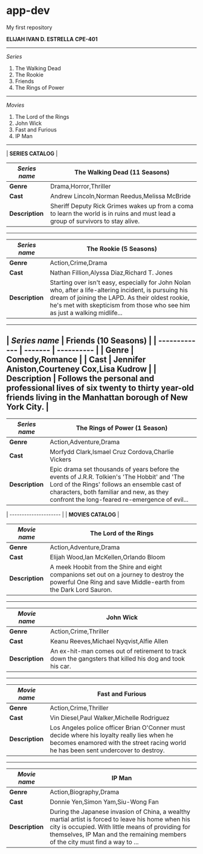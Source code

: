 # app-dev
My first repository

**ELIJAH IVAN D. ESTRELLA**
**CPE-401**

--------------
*Series*
1. The Walking Dead
2. The Rookie
3. Friends
4. The Rings of Power
--------------
*Movies*
1. The Lord of the Rings
2. John Wick
3. Fast and Furious
4. IP Man
--------------

| **SERIES CATALOG** |

| *Series name* | The Walking Dead (11 Seasons) |
| ------------- | ----------------------------- |
| **Genre** | Drama,Horror,Thriller |
| **Cast** | Andrew Lincoln,Norman Reedus,Melissa McBride |
| **Description** | Sheriff Deputy Rick Grimes wakes up from a coma to learn the world is in ruins and must lead a group of survivors to stay alive. |
-------------------------------
| *Series name* | The Rookie (5 Seasons) |
| ------------- | ---------------------- |
| **Genre** | Action,Crime,Drama |
| **Cast** | Nathan Fillion,Alyssa Diaz,Richard T. Jones |
| **Description** | Starting over isn't easy, especially for John Nolan who, after a life-altering incident, is pursuing his dream of joining the LAPD. As their oldest rookie, he's met with skepticism from those who see him as just a walking midlife... |
-------------------------------
| *Series name* | Friends (10 Seasons) |
| ------------- | ------- | ---------- |
| **Genre** | Comedy,Romance |
| **Cast** | Jennifer Aniston,Courteney Cox,Lisa Kudrow |
| **Description** | Follows the personal and professional lives of six twenty to thirty year-old friends living in the Manhattan borough of New York City. |
-------------------------------
| *Series name* | The Rings of Power (1 Season) |
| ------------- | ----------------------------- |
| **Genre** | Action,Adventure,Drama |
| **Cast** | Morfydd Clark,Ismael Cruz Cordova,Charlie Vickers |
| **Description** | Epic drama set thousands of years before the events of J.R.R. Tolkien's 'The Hobbit' and 'The Lord of the Rings' follows an ensemble cast of characters, both familiar and new, as they confront the long-feared re-emergence of evil... |

| --------------------- |
| **MOVIES CATALOG** |

| *Movie name* | The Lord of the Rings |
| ------------ | --------------------- |
| **Genre** | Action,Adventure,Drama |
| **Cast** | Elijah Wood,Ian McKellen,Orlando Bloom |
| **Description** | A meek Hoobit from the Shire and eight companions set out on a journey to destroy the powerful One Ring and save Middle-earth from the Dark Lord Sauron. |
-------------------------------
| *Movie name* | John Wick |
| ------------ | --------- |
| **Genre** | Action,Crime,Thriller |
| **Cast** | Keanu Reeves,Michael Nyqvist,Alfie Allen |
| **Description** | An ex-hit-man comes out of retirement to track down the gangsters that killed his dog and took his car. |
-------------------------------
| *Movie name* | Fast and Furious |
| ------------ | ---------------- |
| **Genre** | Action,Crime,Thriller |
| **Cast** | Vin Diesel,Paul Walker,Michelle Rodriguez |
| **Description** | Los Angeles police officer Brian O'Conner must decide where his loyalty really lies when he becomes enamored with the street racing world he has been sent undercover to destroy. |
-------------------------------
| *Movie name* | IP Man |
| ------------ | ------ |
| **Genre** | Action,Biography,Drama |
| **Cast** | Donnie Yen,Simon Yam,Siu-Wong Fan |
| **Description** | During the Japanese invasion of China, a wealthy martial artist is forced to leave his home when his city is occupied. With little means of providing for themselves, IP Man and the remaining members of the city must find a way to ... |
